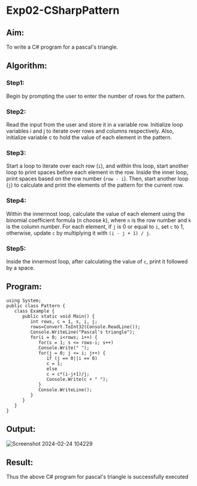 # Exp02-CSharpPattern

## Aim:
To write a C# program for a pascal's triangle. 
## Algorithm:

### Step1:
Begin by prompting the user to enter the number of rows for the pattern.

### Step2:
Read the input from the user and store it in a variable row. Initialize loop variables i and j to iterate over rows and columns respectively. Also, initialize variable c to hold the value of each element in the pattern.

### Step3:
Start a loop to iterate over each row (`i`), and within this loop, start another loop to print spaces before each element in the row. Inside the inner loop, print spaces based on the row number (`row - i`). Then, start another loop (`j`) to calculate and print the elements of the pattern for the current row.


### Step4:
Within the innermost loop, calculate the value of each element using the binomial coefficient formula (n choose k), where `n` is the row number and `k` is the column number. For each element, if `j` is 0 or equal to `i`, set `c` to 1, otherwise, update `c` by multiplying it with `(i - j + 1) / j`.

### Step5:
Inside the innermost loop, after calculating the value of `c`, print it followed by a space.

## Program:
```
using System;
public class Pattern {
   class Example {
      public static void Main() {
         int rows, c = 1, s, i, j;
         rows=Convert.ToInt32(Console.ReadLine());
         Console.WriteLine("Pascal's triangle");
         for(i = 0; i<rows; i++) {
            for(s = 1; s <= rows-i; s++)
            Console.Write(" ");
            for(j = 0; j <= i; j++) {
               if (j == 0||i == 0)
               c = 1;
               else
               c = c*(i-j+1)/j;
               Console.Write(c + " ");
            }
            Console.WriteLine();
         }
      }
   }
}
```
## Output:
![Screenshot 2024-02-24 104229](https://github.com/naveen-m0804/Exp02-CSharpPattern/assets/117974950/8bdfba05-7abb-43d9-a1e7-a98bd06ccfea)


## Result:
Thus the above C# program for pascal's triangle is successfully executed
